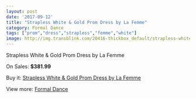 ```yaml
---
layout: post
date: '2017-09-12'
title: "Strapless White & Gold Prom Dress by La Femme"
category: Formal Dance
tags: ["prom","dress","strapless","femme","white"]
image: http://img.transblink.com/20416-thickbox_default/strapless-white-gold-prom-dress-by-la-femme.jpg
---
```

Strapless White & Gold Prom Dress by La Femme

On Sales: **$381.99**
<a href="https://www.transblink.com/en/formal-dance/6445-strapless-white-gold-prom-dress-by-la-femme.html"><amp-img layout="responsive" width="600" height="600" src="//img.transblink.com/20416-thickbox_default/strapless-white-gold-prom-dress-by-la-femme.jpg" alt="Strapless White & Gold Prom Dress by La Femme 0" /></a>
<a href="https://www.transblink.com/en/formal-dance/6445-strapless-white-gold-prom-dress-by-la-femme.html"><amp-img layout="responsive" width="600" height="600" src="//img.transblink.com/20417-thickbox_default/strapless-white-gold-prom-dress-by-la-femme.jpg" alt="Strapless White & Gold Prom Dress by La Femme 1" /></a>

Buy it: [Strapless White & Gold Prom Dress by La Femme](https://www.transblink.com/en/formal-dance/6445-strapless-white-gold-prom-dress-by-la-femme.html "Strapless White & Gold Prom Dress by La Femme")

View more: [Formal Dance](https://www.transblink.com/en/6-formal-dance "Formal Dance")